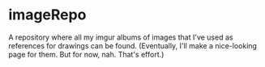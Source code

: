 # imageRepo
A repository where all my imgur albums of images that I've used as references for drawings can be found. (Eventually, I'll make a nice-looking page for them. But for now, nah. That's effort.)
